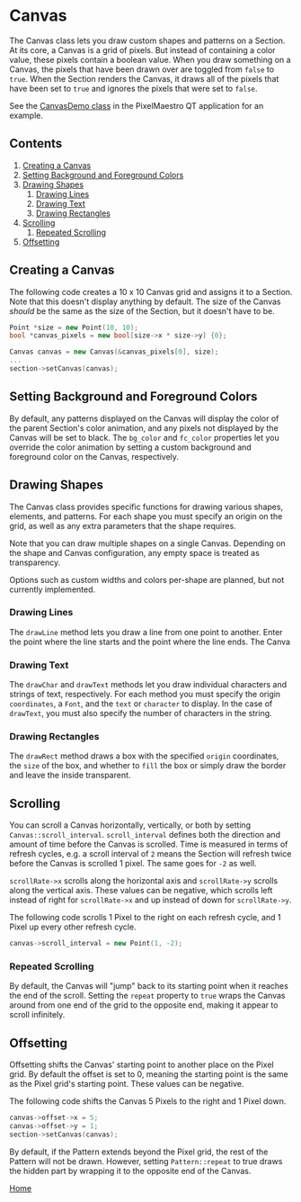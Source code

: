 # Canvas
The Canvas class lets you draw custom shapes and patterns on a Section. At its core, a Canvas is a grid of pixels. But instead of containing a color value, these pixels contain a boolean value. When you draw something on a Canvas, the pixels that have been drawn over are toggled from `false` to `true`. When the Section renders the Canvas, it draws all of the pixels that have been set to `true` and ignores the pixels that were set to `false`.

See the [CanvasDemo class](../gui/demo/canvasdemo.cpp) in the PixelMaestro QT application for an example.

## Contents
1. [Creating a Canvas](#creating-a-canvas)
2. [Setting Background and Foreground Colors](#setting-background-and-foreground-colors)
3. [Drawing Shapes](#drawing-shapes)
	1. [Drawing Lines](#drawing-lines)
	2. [Drawing Text](#drawing-text)
	3. [Drawing Rectangles](#drawing-rectangles)
4. [Scrolling](#scrolling)
	1. [Repeated Scrolling](#repeated-scrolling)
5. [Offsetting](#offsetting)

## Creating a Canvas
The following code creates a 10 x 10 Canvas grid and assigns it to a Section. Note that this doesn't display anything by default. The size of the Canvas *should* be the same as the size of the Section, but it doesn't have to be.

```c++
Point *size = new Point(10, 10);
bool *canvas_pixels = new bool[size->x * size->y] {0};

Canvas canvas = new Canvas(&canvas_pixels[0], size);
...
section->setCanvas(canvas);
```

## Setting Background and Foreground Colors
By default, any patterns displayed on the Canvas will display the color of the parent Section's color animation, and any pixels not displayed by the Canvas will be set to black. The `bg_color` and `fc_color` properties let you override the color animation by setting a custom background and foreground color on the Canvas, respectively.

## Drawing Shapes
The Canvas class provides specific functions for drawing various shapes, elements, and patterns. For each shape you must specify an origin on the grid, as well as any extra parameters that the shape requires.

Note that you can draw multiple shapes on a single Canvas. Depending on the shape and Canvas configuration, any empty space is treated as transparency.

Options such as custom widths and colors per-shape are planned, but not currently implemented.

### Drawing Lines
The `drawLine` method lets you draw a line from one point to another. Enter the point where the line starts and the point where the line ends. The Canva

### Drawing Text
The `drawChar` and `drawText` methods let you draw individual characters and strings of text, respectively. For each method you must specify the origin `coordinates`, a `Font`, and the `text` or `character` to display. In the case of `drawText`, you must also specify the number of characters in the string.

### Drawing Rectangles
The `drawRect` method draws a box with the specified `origin` coordinates, the `size` of the box, and whether to `fill` the box or simply draw the border and leave the inside transparent.

## Scrolling
You can scroll a Canvas horizontally, vertically, or both by setting `Canvas::scroll_interval`. `scroll_interval` defines both the direction and amount of time before the Canvas is scrolled. Time is measured in terms of refresh cycles, e.g. a scroll interval of `2` means the Section will refresh twice before the Canvas is scrolled 1 pixel. The same goes for `-2` as well.

 `scrollRate->x` scrolls along the horizontal axis and `scrollRate->y` scrolls along the vertical axis. These values can be negative, which scrolls left instead of right for `scrollRate->x` and up instead of down for `scrollRate->y`.

The following code scrolls 1 Pixel to the right on each refresh cycle, and 1 Pixel up every other refresh cycle.
```c++
canvas->scroll_interval = new Point(1, -2);
```

### Repeated Scrolling
By default, the Canvas will "jump" back to its starting point when it reaches the end of the scroll. Setting the `repeat` property to `true` wraps the Canvas around from one end of the grid to the opposite end, making it appear to scroll infinitely.

## Offsetting
Offsetting shifts the Canvas' starting point to another place on the Pixel grid. By default the offset is set to 0, meaning the starting point is the same as the Pixel grid's starting point. These values can be negative.

The following code shifts the Canvas 5 Pixels to the right and 1 Pixel down.
```c++
canvas->offset->x = 5;
canvas->offset->y = 1;
section->setCanvas(canvas);
```

By default, if the Pattern extends beyond the Pixel grid, the rest of the Pattern will not be drawn. However, setting `Pattern::repeat` to true draws the hidden part by wrapping it to the opposite end of the Canvas.

[Home](README.md)
